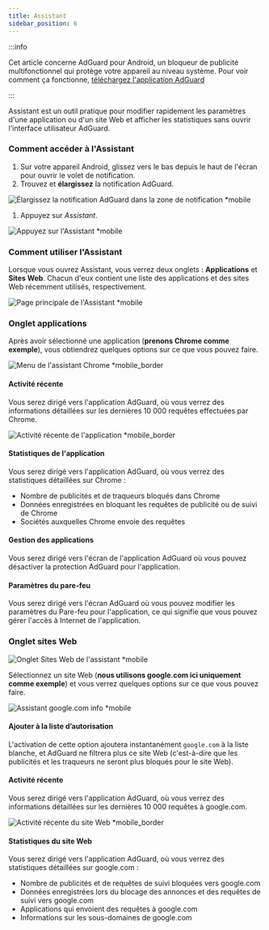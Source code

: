 ```yaml
---
title: Assistant
sidebar_position: 6
---
```


:::info

Cet article concerne AdGuard pour Android, un bloqueur de publicité multifonctionnel qui protège votre appareil au niveau système. Pour voir comment ça fonctionne, [téléchargez l'application AdGuard](https://agrd.io/download-kb-adblock)

:::

Assistant est un outil pratique pour modifier rapidement les paramètres d'une application ou d'un site Web et afficher les statistiques sans ouvrir l'interface utilisateur AdGuard.

### Comment accéder à l'Assistant

1. Sur votre appareil Android, glissez vers le bas depuis le haut de l'écran pour ouvrir le volet de notification.
2. Trouvez et **élargissez** la notification AdGuard.

![Élargissez la notification AdGuard dans la zone de notification \*mobile](https://cdn.adtidy.org/blog/new/jkksbhassistant-shade.png)

1. Appuyez sur _Assistant_.

![Appuyez sur l'Assistant \*mobile](https://cdn.adtidy.org/blog/new/1qvlhassistant-tap-assistant.jpg)

### Comment utiliser l'Assistant

Lorsque vous ouvrez Assistant, vous verrez deux onglets : **Applications** et **Sites Web**. Chacun d'eux contient une liste des applications et des sites Web récemment utilisés, respectivement.

![Page principale de l'Assistant \*mobile](https://cdn.adtidy.org/blog/new/i5mljAssistant-main.jpg)

### Onglet applications

Après avoir sélectionné une application (**prenons Chrome comme exemple**), vous obtiendrez quelques options sur ce que vous pouvez faire.

![Menu de l'assistant Chrome \*mobile_border](https://cdn.adtidy.org/blog/new/e1sr4Chrome-assistant.jpg)

#### Activité récente

Vous serez dirigé vers l'application AdGuard, où vous verrez des informations détaillées sur les dernières 10 000 requêtes effectuées par Chrome.

![Activité récente de l'application \*mobile_border](https://cdn.adtidy.org/blog/new/66hpechrome-recent-activity.png)

#### Statistiques de l'application

Vous serez dirigé vers l'application AdGuard, où vous verrez des statistiques détaillées sur Chrome :

- Nombre de publicités et de traqueurs bloqués dans Chrome
- Données enregistrées en bloquant les requêtes de publicité ou de suivi de Chrome
- Sociétés auxquelles Chrome envoie des requêtes

#### Gestion des applications

Vous serez dirigé vers l'écran de l'application AdGuard où vous pouvez désactiver la protection AdGuard pour l'application.

#### Paramètres du pare-feu

Vous serez dirigé vers l'écran AdGuard où vous pouvez modifier les paramètres du Pare-feu pour l'application, ce qui signifie que vous pouvez gérer l'accès à Internet de l'application.

### Onglet sites Web

![Onglet Sites Web de l'assistant \*mobile](https://cdn.adtidy.org/blog/new/74y9rAssistant-websites.jpg)

Sélectionnez un site Web (**nous utilisons google.com ici uniquement comme exemple**) et vous verrez quelques options sur ce que vous pouvez faire.

![Assistant google.com info \*mobile](https://cdn.adtidy.org/blog/new/tht0tgoogle-com-assistant.jpg)

#### Ajouter à la liste d’autorisation

L'activation de cette option ajoutera instantanément `google.com` à la liste blanche, et AdGuard ne filtrera plus ce site Web (c'est-à-dire que les publicités et les traqueurs ne seront plus bloqués pour le site Web).

#### Activité récente

Vous serez dirigé vers l'application AdGuard, où vous verrez des informations détaillées sur les dernières 10 000 requêtes à google.com.

![Activité récente du site Web \*mobile_border](https://cdn.adtidy.org/blog/new/xq7f3assistant-website-recent-activity.png)

#### Statistiques du site Web

Vous serez dirigé vers l'application AdGuard, où vous verrez des statistiques détaillées sur google.com :

- Nombre de publicités et de requêtes de suivi bloquées vers google.com
- Données enregistrées lors du blocage des annonces et des requêtes de suivi vers google.com
- Applications qui envoient des requêtes à google.com
- Informations sur les sous-domaines de google.com
